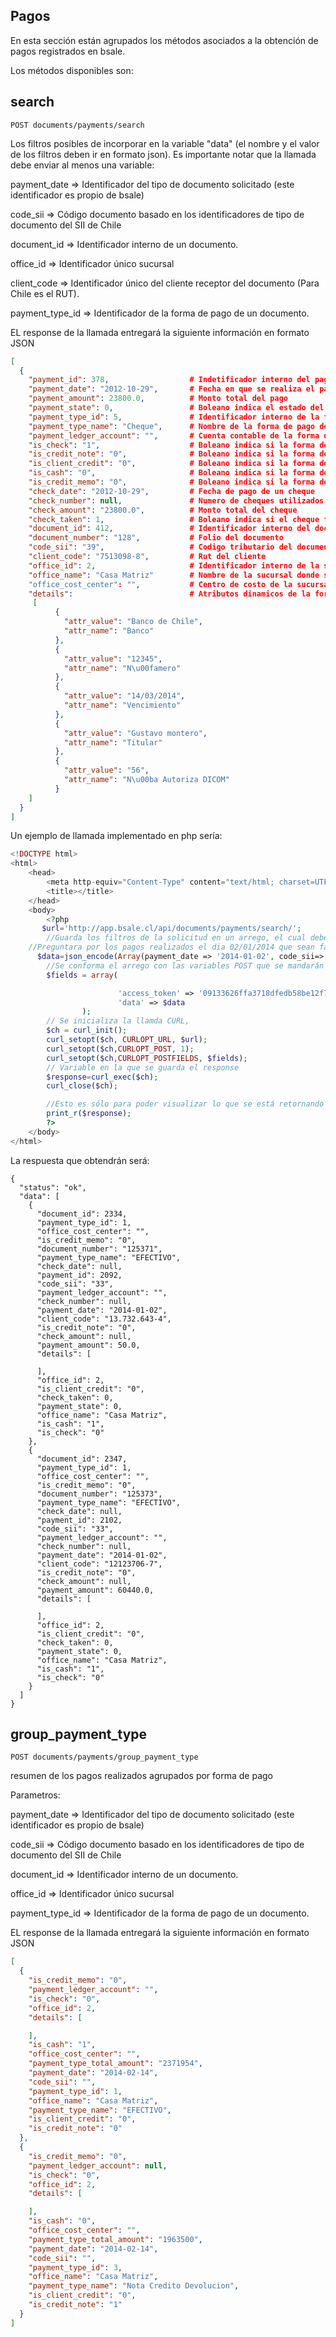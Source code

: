 ## Pagos

En esta sección están  agrupados los métodos asociados a la obtención de pagos registrados en bsale.

Los métodos disponibles son:

## search

```
POST documents/payments/search
```


Los filtros posibles de incorporar en la variable "data" (el nombre y el valor de los filtros deben ir en formato json). Es importante notar que la llamada debe enviar al menos una variable:


payment_date =>  Identificador del tipo de documento solicitado (este identificador es propio de bsale)

code_sii         => Código documento basado en los identificadores de tipo de documento del SII de Chile

document_id  => Identificador interno de un documento.

office_id        => Identificador único sucursal

client_code        => Identificador único del cliente receptor del documento (Para Chile es el RUT).

payment_type_id  => Identificador de la forma de pago de un documento.


EL response de la llamada  entregará la siguiente información en formato JSON

```json
[
  {
    "payment_id": 378,                  # Indetificador interno del pago
    "payment_date": "2012-10-29",       # Fecha en que se realiza el pago de un documento
    "payment_amount": 23800.0,          # Monto total del pago
    "payment_state": 0,                 # Boleano indica el estado del pago (0 correcto, 1 incorrecto)
    "payment_type_id": 5,               # Identificador interno de la forma de pago
    "payment_type_name": "Cheque",      # Nombre de la forma de pago del documento
    "payment_ledger_account": "",       # Cuenta contable de la forma de pago
    "is_check": "1",                    # Boleano indica si la forma de pago es un cheque
    "is_credit_note": "0",              # Boleano indica si la forma de pago es una nota de credito
    "is_client_credit": "0",            # Boleano indica si la forma de pago es credito del cliente
    "is_cash": "0",                     # Boleano indica si la forma de pago es efectivo
    "is_credit_memo": "0",              # Boleano indica si la forma de pago es un abono al credito del cliente
    "check_date": "2012-10-29",         # Fecha de pago de un cheque
    "check_number": null,               # Numero de cheques utilizados en el pago
    "check_amount": "23800.0",          # Monto total del cheque
    "check_taken": 1,                   # Boleano indica si el cheque fue cobrabo
    "document_id": 412,                 # Identificador interno del documento
    "document_number": "128",           # Folio del documento
    "code_sii": "39",                   # Codigo tributario del documento
    "client_code": "7513098-8",         # Rut del cliente
    "office_id": 2,                     # Identificador interno de la sucursal
    "office_name": "Casa Matriz"        # Nombre de la sucursal donde se efectuo el pago
    "office_cost_center": "",           # Centro de costo de la sucursal
    "details":                          # Atributos dinamicos de la forma de pago
     [
          {
            "attr_value": "Banco de Chile",
            "attr_name": "Banco"
          },
          {
            "attr_value": "12345",
            "attr_name": "N\u00famero"
          },
          {
            "attr_value": "14/03/2014",
            "attr_name": "Vencimiento"
          },
          {
            "attr_value": "Gustavo montero",
            "attr_name": "Titular"
          },
          {
            "attr_value": "56",
            "attr_name": "N\u00ba Autoriza DICOM"
          }
    ]
  }
]

```
Un ejemplo de llamada implementado en php sería:

```php
<!DOCTYPE html>
<html>
    <head>
        <meta http-equiv="Content-Type" content="text/html; charset=UTF-8">
        <title></title>
    </head>
    <body>
        <?php
       $url='http://app.bsale.cl/api/documents/payments/search/';
        //Guarda los filtros de la solicitud en un arrego, el cual debe ser guardado en formato JSON.
	//Preguntara por los pagos realizados el dia 02/01/2014 que sean facturas.
      $data=json_encode(Array(payment_date => '2014-01-02', code_sii=>'33'));
        //Se conforma el arrego con las variables POST que se mandarán en el Request
        $fields = array(

                        'access_token' => '09133626ffa3718dfedb58be12f7cba880cfcfea',
                        'data' => $data
                );
        // Se inicializa la llamda CURL,
        $ch = curl_init();
        curl_setopt($ch, CURLOPT_URL, $url);
        curl_setopt($ch,CURLOPT_POST, 1);
        curl_setopt($ch,CURLOPT_POSTFIELDS, $fields);
        // Variable en la que se guarda el response
        $response=curl_exec($ch);
        curl_close($ch);

        //Esto es sólo para poder visualizar lo que se está retornando
        print_r($response);
        ?>
    </body>
</html>

```

La respuesta que obtendrán será:

```
{
  "status": "ok",
  "data": [
    {
      "document_id": 2334,
      "payment_type_id": 1,
      "office_cost_center": "",
      "is_credit_memo": "0",
      "document_number": "125371",
      "payment_type_name": "EFECTIVO",
      "check_date": null,
      "payment_id": 2092,
      "code_sii": "33",
      "payment_ledger_account": "",
      "check_number": null,
      "payment_date": "2014-01-02",
      "client_code": "13.732.643-4",
      "is_credit_note": "0",
      "check_amount": null,
      "payment_amount": 50.0,
      "details": [

      ],
      "office_id": 2,
      "is_client_credit": "0",
      "check_taken": 0,
      "payment_state": 0,
      "office_name": "Casa Matriz",
      "is_cash": "1",
      "is_check": "0"
    },
    {
      "document_id": 2347,
      "payment_type_id": 1,
      "office_cost_center": "",
      "is_credit_memo": "0",
      "document_number": "125373",
      "payment_type_name": "EFECTIVO",
      "check_date": null,
      "payment_id": 2102,
      "code_sii": "33",
      "payment_ledger_account": "",
      "check_number": null,
      "payment_date": "2014-01-02",
      "client_code": "12123706-7",
      "is_credit_note": "0",
      "check_amount": null,
      "payment_amount": 60440.0,
      "details": [

      ],
      "office_id": 2,
      "is_client_credit": "0",
      "check_taken": 0,
      "payment_state": 0,
      "office_name": "Casa Matriz",
      "is_cash": "1",
      "is_check": "0"
    }
  ]
}

```

## group_payment_type

```
POST documents/payments/group_payment_type
```

resumen de los pagos realizados agrupados por forma de pago

Parametros:

payment_date =>  Identificador del tipo de documento solicitado (este identificador es propio de bsale)

code_sii         => Código documento basado en los identificadores de tipo de documento del SII de Chile

document_id  => Identificador interno de un documento.

office_id        => Identificador único sucursal

payment_type_id  => Identificador de la forma de pago de un documento.

EL response de la llamada  entregará la siguiente información en formato JSON

```json
[
  {
    "is_credit_memo": "0",
    "payment_ledger_account": "",
    "is_check": "0",
    "office_id": 2,
    "details": [

    ],
    "is_cash": "1",
    "office_cost_center": "",
    "payment_type_total_amount": "2371954",
    "payment_date": "2014-02-14",
    "code_sii": "",
    "payment_type_id": 1,
    "office_name": "Casa Matriz",
    "payment_type_name": "EFECTIVO",
    "is_client_credit": "0",
    "is_credit_note": "0"
  },
  {
    "is_credit_memo": "0",
    "payment_ledger_account": null,
    "is_check": "0",
    "office_id": 2,
    "details": [

    ],
    "is_cash": "0",
    "office_cost_center": "",
    "payment_type_total_amount": "1963500",
    "payment_date": "2014-02-14",
    "code_sii": "",
    "payment_type_id": 3,
    "office_name": "Casa Matriz",
    "payment_type_name": "Nota Credito Devolucion",
    "is_client_credit": "0",
    "is_credit_note": "1"
  }
]

```